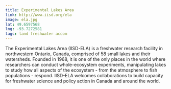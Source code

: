```yaml
---
title: Experimental Lakes Area
link: http://www.iisd.org/ela
image: ela.jpg
lat: 49.6597568
lng: -93.7272581
tags: land freshwater accom
---
```


The Experimental Lakes Area (IISD-ELA) is a freshwater research facility in northwestern Ontario, Canada, comprised of
58 small lakes and their watersheds. Founded in 1968, it is one of the only places in the world where researchers can
conduct whole-ecosystem experiments, manipulating lakes to study how all aspects of the ecosystem - from the atmosphere
to fish populations - respond. IISD-ELA welcomes collaborations to build capacity for freshwater science and policy
action in Canada and around the world.
